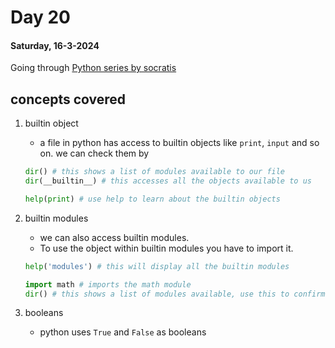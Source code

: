 # Day 20

#### Saturday, 16-3-2024

Going through [ Python series by socratis]('https://www.youtube.com/watch?v=iAzShkKzpJo&list=PLi01XoE8jYohWFPpC17Z-wWhPOSuh8Er-&index=3')

## concepts covered

1. builtin object

   - a file in python has access to builtin objects like `print`, `input` and so on. we can check them by

   ```python
   dir() # this shows a list of modules available to our file
   dir(__builtin__) # this accesses all the objects available to us

   help(print) # use help to learn about the builtin objects
   ```

2. builtin modules

   - we can also access builtin modules.
   - To use the object within builtin modules you have to import it.

   ```python
   help('modules') # this will display all the builtin modules

   import math # imports the math module
   dir() # this shows a list of modules available, use this to confirm
   ```

3. booleans
   - python uses `True` and `False` as booleans

